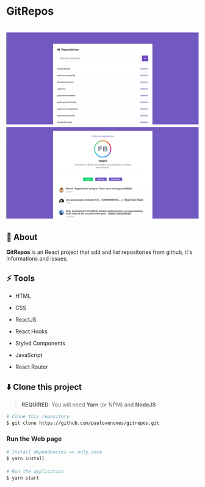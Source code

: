 # GitRepos

<h1 align="center">
  <img src="https://github.com/paulovenones/gitrepos/blob/master/home.png" alt="Home"/>
  <img src="https://github.com/paulovenones/gitrepos/blob/master/repo.png" alt="Repository"/>
</h1>

## 📢 About

**GitRepos** is an React project that add and list repositories from github, it's informations and issues.

## ⚡ Tools

* HTML

* CSS

* ReactJS

* React Hooks

* Styled Components

* JavaScript

* React Router
  

## ⬇️ Clone this project

> **REQUIRED**: You will need **Yarn** (or NPM) and **NodeJS**

```bash
# Clone this repository
$ git clone https://github.com/paulovenones/gitrepos.git
```

### Run the Web page

```bash
# Install dependencies => only once
$ yarn install

# Run the application
$ yarn start
```
